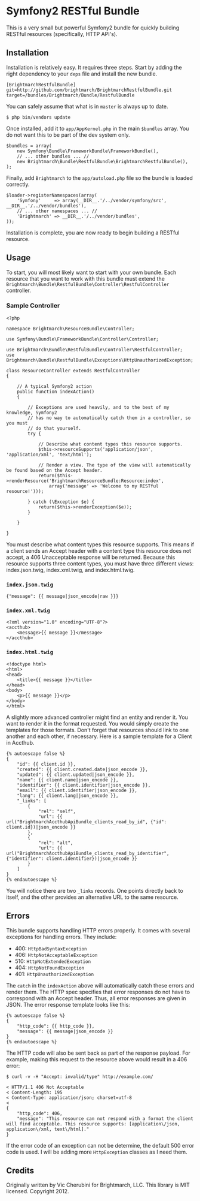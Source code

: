 # Symfony2 RESTful Bundle
This is a very small but powerful Symfony2 bundle for quickly building RESTful resources (specifically, HTTP API's).

## Installation
Installation is relatively easy. It requires three steps. Start by adding the right dependency to your `deps` file and install the new bundle.

    [BrightmarchRestfulBundle]
    git=http://github.com/brightmarch/BrightmarchRestfulBundle.git
    target=/bundles/Brightmarch/Bundle/RestfulBundle

You can safely assume that what is in `master` is always up to date.

    $ php bin/vendors update

Once installed, add it to `app/AppKernel.php` in the main `$bundles` array. You do not want this to be part of the dev system only.

    $bundles = array(
        new Symfony\Bundle\FrameworkBundle\FrameworkBundle(),
        // ... other bundles ... //
        new Brightmarch\Bundle\RestfulBundle\BrightmarchRestfulBundle(),
    );

Finally, add `Brightmarch` to the `app/autoload.php` file so the bundle is loaded correctly.

    $loader->registerNamespaces(array(
        'Symfony'     => array(__DIR__.'/../vendor/symfony/src', __DIR__.'/../vendor/bundles'),
        // ... other namespaces ... //
        'Brightmarch' => __DIR__.'/../vendor/bundles',
    ));

Installation is complete, you are now ready to begin building a RESTful resource.

## Usage
To start, you will most likely want to start with your own bundle. Each resource that you want to work with this bundle must extend the `Brightmarch\Bundle\RestfulBundle\Controller\RestfulController` controller.

### Sample Controller
    <?php
    
    namespace Brightmarch\ResourceBundle\Controller;

    use Symfony\Bundle\FrameworkBundle\Controller\Controller;

    use Brightmarch\Bundle\RestfulBundle\Controller\RestfulController;
    use Brightmarch\Bundle\RestfulBundle\Exceptions\HttpUnauthorizedException;

    class ResourceController extends RestfulController
    {

        // A typical Symfony2 action
        public function indexAction()
        {
        
            // Exceptions are used heavily, and to the best of my knowledge, Symfony2
            // has no way to automatically catch them in a controller, so you must
            // do that yourself.
            try {
            
                // Describe what content types this resource supports.
                $this->resourceSupports('application/json', 'application/xml', 'text/html');
                
                // Render a view. The type of the view will automatically be found based on the Accept header.
                return($this->renderResource('BrightmarchResourceBundle:Resource:index',
                    array('message' => 'Welcome to my RESTful resource!')));

            } catch (\Exception $e) {
                return($this->renderException($e));
            }
        
        }

    }

You must describe what content types this resource supports. This means if a client sends an Accept header with a content type this resource does not accept, a 406 Unacceptable response will be returned. Because this resource supports three content types, you must have three different views: index.json.twig, index.xml.twig, and index.html.twig.

### `index.json.twig`
    {"message": {{ message|json_encode|raw }}}

### `index.xml.twig`
    <?xml version="1.0" encoding="UTF-8"?>
    <accthub>
        <message>{{ message }}</message>
    </accthub>

### `index.html.twig`
    <!doctype html>
    <html>
    <head>
        <title>{{ message }}</title>
    </head>
    <body>
        <p>{{ message }}</p>
    </body>
    </html>

A slightly more advanced controller might find an entity and render it. You want to render it in the format requested. You would simply create the templates for those formats. Don't forget that resources should link to one another and each other, if necessary. Here is a sample template for a Client in Accthub.

    {% autoescape false %}
    {
        "id": {{ client.id }},
        "created": {{ client.created.date|json_encode }},
        "updated": {{ client.updated|json_encode }},
        "name": {{ client.name|json_encode }},
        "identifier": {{ client.identifier|json_encode }},
        "email": {{ client.identifier|json_encode }},
        "lang": {{ client.lang|json_encode }},
        "_links": [
            {
                "rel": "self",
                "url": {{ url("BrightmarchAccthubApiBundle_clients_read_by_id", {"id": client.id})|json_encode }}
            },
            {
                "rel": "alt",
                "url": {{ url("BrightmarchAccthubApiBundle_clients_read_by_identifier", {"identifier": client.identifier})|json_encode }}
            }
        ]
    }
    {% endautoescape %}

You will notice there are two `_links` records. One points directly back to itself, and the other provides an alternative URL to the same resource.

## Errors
This bundle supports handling HTTP errors properly. It comes with several exceptions for handling errors. They include:

* 400: `HttpBadSyntaxException`
* 406: `HttpNotAcceptableException`
* 510: `HttpNotExtendedException`
* 404: `HttpNotFoundException`
* 401: `HttpUnauthorizedException`

The `catch` in the `indexAction` above will automatically catch these errors and render them. The HTTP spec specifies that error responses do not have to correspond with an Accept header. Thus, all error responses are given in JSON. The error response template looks like this:

    {% autoescape false %}
    {
        "http_code": {{ http_code }},
        "message": {{ message|json_encode }}
    }
    {% endautoescape %}

The HTTP code will also be sent back as part of the response payload. For example, making this request to the resource above would result in a 406 error:

    $ curl -v -H "Accept: invalid/type" http://example.com/

    < HTTP/1.1 406 Not Acceptable
    < Content-Length: 195
    < Content-Type: application/json; charset=utf-8
    < 
    {
        "http_code": 406,
        "message": "This resource can not respond with a format the client will find acceptable. This resource supports: [application\/json, application\/xml, text\/html]."
    }

If the error code of an exception can not be determine, the default 500 error code is used. I will be adding more `HttpException` classes as I need them.

## Credits
Originally written by Vic Cherubini for Brightmarch, LLC. This library is MIT licensed. Copyright 2012.